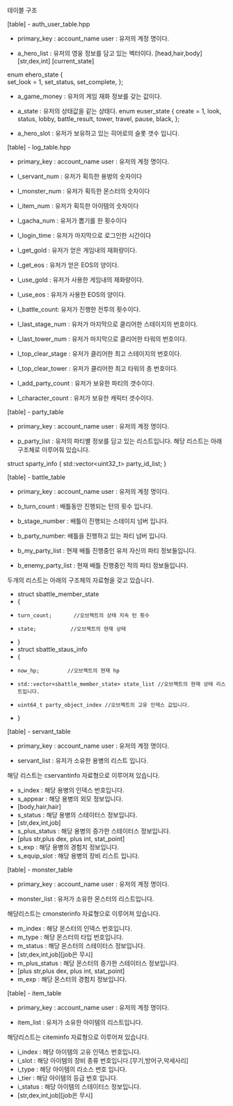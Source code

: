 테이블 구조

[table] - auth_user_table.hpp


- primary_key : account_name user : 유저의 계정 명이다.

- a_hero_list : 유저의 영웅 정보를 담고 있는 벡터이다.
[head,hair,body]
[str,dex,int]
[current_state]

enum ehero_state
{   
    set_look = 1,
    set_status,
    set_complete,
};

- a_game_money : 유저의 게임 재화 정보를 갖는 값이다.

- a_state : 유저의 상태값을 같는 상태다.
enum euser_state
{
    create = 1,
    look,
    status,
    lobby,
    battle_result,
    tower,
    travel,
    pause,
    black,
};

- a_hero_slot : 유저가 보유하고 있는 히어로의 슬롯 갯수 입니다.





[table] - log_table.hpp


- primary_key : account_name user : 유저의 계정 명이다.

- l_servant_num : 유저가 획득한 용벙의 숫자이다

- l_monster_num : 유저가 획득한 몬스터의 숫자이다

- l_item_num    : 유저가 획득한 아이템의 숫자이다

- l_gacha_num   : 유저가 뽑기를 한 횟수이다

- l_login_time  : 유저가 마지막으로 로그인한 시간이다

- l_get_gold    : 유저가 얻은 게임내의 재화량이다.

- l_get_eos     : 유저가 얻은 EOS의 양이다.

- l_use_gold    : 유저가 사용한 게임내의 재화량이다.

- l_use_eos     : 유저가 사용한 EOS의 양이다.

- l_battle_count: 유저가 진행한 전투의 횟수이다.

- l_last_stage_num : 유저가 마지막으로 클리어한 스테이지의 번호이다.

- l_last_tower_num : 유저가 마지막으로 클리어한 타워의 번호이다.

- l_top_clear_stage : 유저가 클리어한 최고 스테이지의 번호이다.

- l_top_clear_tower : 유저가 클리어한 최고 타워의 층 번호이다.

- l_add_party_count     : 유저가 보유한 파티의 갯수이다.

- l_character_count : 유저가 보유한 캐릭터 갯수이다.



[table] - party_table


- primary_key : account_name user : 유저의 계정 명이다.

- p_party_list : 유저의 파티별 정보를 담고 있는 리스트입니다.
해당 리스트는 아래 구조체로 이루어줘 있습니다.

struct sparty_info
{
    std::vector<uint32_t> party_id_list;
}



[table] - battle_table


- primary_key : account_name user : 유저의 계정 명이다.

- b_turn_count  : 배틀동안 진행되는 턴의 횟수 입니다.

- b_stage_number : 배틀이 진행되는 스테이지 넘버 입니다.

- b_party_number: 배틀을 진행하고 있는 파티 넘버 입니다.


- b_my_party_list : 현재 배틀 진행중인 유저 자신의 파티 정보들입니다.

- b_enemy_party_list : 현재 배틀 진행중인 적의 파티 정보들입니다.

두개의 리스트는 아래의 구조체의 자료형을 갖고 있습니다.

- struct sbattle_member_state
- {
-     turn_count;       //오브젝트의 상태 지속 턴 횟수
-     state;           //오브젝트의 현재 상태
- }
- struct sbattle_staus_info
- {
-     now_hp;         //오브젝트의 현재 hp
-     std::vector<sbattle_member_state> state_list //오브젝트의 현재 상태 리스트입니다.
-     uint64_t party_object_index //오브젝트의 고유 인덱스 값입니다.
- }


[table] - servant_table

- primary_key : account_name user : 유저의 계정 명이다.

- servant_list : 유저가 소유한 용병의 리스트 입니다.

해당 리스트는 cservantinfo 자료형으로 이루어져 있습니다.
- s_index             : 해당 용병의 인덱스 번호입니다.
- s_appear       : 해당 용병의 외모 정보입니다.
- [body,hair,hair]
- s_status       : 해당 용병의 스테이터스 정보입니다.
- [str,dex,int,job]
- s_plus_status  : 해당 용병의 증가한 스테이터스 정보입니다.
- [plus str,plus dex, plus int, stat_point]
- s_exp               : 해당 용병의 경험치 정보입니다.
- s_equip_slot             : 해당 용병의 장비 리스트 입니다.

[table] - monster_table

- primary_key : account_name user : 유저의 계정 명이다.

- monster_list : 유저가 소유한 몬스터의 리스트입니다.

해당리스트는 cmonsterinfo 자료형으로 이루어져 있습니다.
- m_index             : 해당 몬스터의 인덱스 번호입니다.
- m_type        : 해당 몬스터의 타입 번호입니다.
- m_status       : 해당 몬스터의 스테이터스 정보입니다.
- [str,dex,int,job][job은 무시]
- m_plus_status  : 해당 몬스터의 증가한 스테이터스 정보입니다.
- [plus str,plus dex, plus int, stat_point]
- m_exp               : 해당 몬스터의 경험치 정보입니다.


[table] - item_table

- primary_key : account_name user : 유저의 계정 명이다.

- item_list : 유저가 소유한 아이템의 리스트입니다.

해당리스트는 citeminfo 자료형으로 이루어져 있습니다.
- i_index             : 해당 아이템의 고유 인덱스 번호입니다.
- i_slot        : 해당 아이템의 장비 종류 번호입니다.[무기,방어구,악세사리]
- i_type        : 해당 아이템의 리소스 번호 입니다.
- i_tier              : 해당 아이템의 등급 번호 입니다.
- i_status       : 해당 아이템의 스테이터스 정보입니다.
- [str,dex,int,job][job은 무시]